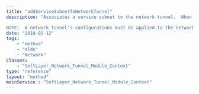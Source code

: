 ```yaml
---
title: "addServiceSubnetToNetworkTunnel"
description: "Associates a service subnet to the network tunnel.  When a service subnet is associated, a network tunnel will allow the customer (remote) network to communicate with the private and service subnets on the SoftLayer network which are on the other end of this network tunnel.  Service subnets provide access to SoftLayer services such as the customer management portal and the SoftLayer API. 

NOTE:  A network tunnel's configurations must be applied to the network device in order for the association described above to take effect. "
date: "2018-02-12"
tags:
    - "method"
    - "sldn"
    - "Network"
classes:
    - "SoftLayer_Network_Tunnel_Module_Context"
type: "reference"
layout: "method"
mainService : "SoftLayer_Network_Tunnel_Module_Context"
---
```

